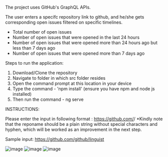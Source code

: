 The project uses GitHub's GraphQL APIs.

The user enters a specifc repository link to github, and he/she gets corresponding open issues filtered on specific timelines.
- Total number of open issues
- Number of open issues that were opened in the last 24 hours
- Number of open issues that were opened more than 24 hours ago but less than 7 days ago
- Number of open issues that were opened more than 7 days ago 

Steps to run the application:

1. Download/Clone the repository
2. Navigate to folder in which src folder resides
3. Open the command prompt at this location in your device
4. Type the command - 'npm install' (ensure you have npm and node js installed)
5. Then run the command - ng serve


INSTRUCTIONS:

Please enter the input in following format :
https://github.com/<owner>/<reponme>
*Kindly note that the reponame should be a plain string without special characters and hyphen, which will be worked as an improvement in the next step.
  
 Sample input: https://github.com/github/linguist

![image](https://github.com/varsha-mkanmuri/github-open-issues/assets/124398391/4c6785a1-32ff-4651-b361-95e37be6a38c)
![image](https://github.com/varsha-mkanmuri/github-open-issues/assets/124398391/b2a11e4e-1be0-4510-896c-26d122954f66)
![image](https://github.com/varsha-mkanmuri/github-open-issues/assets/124398391/81ae9cd9-3953-4d32-bc4e-31dfbd4acaad)




